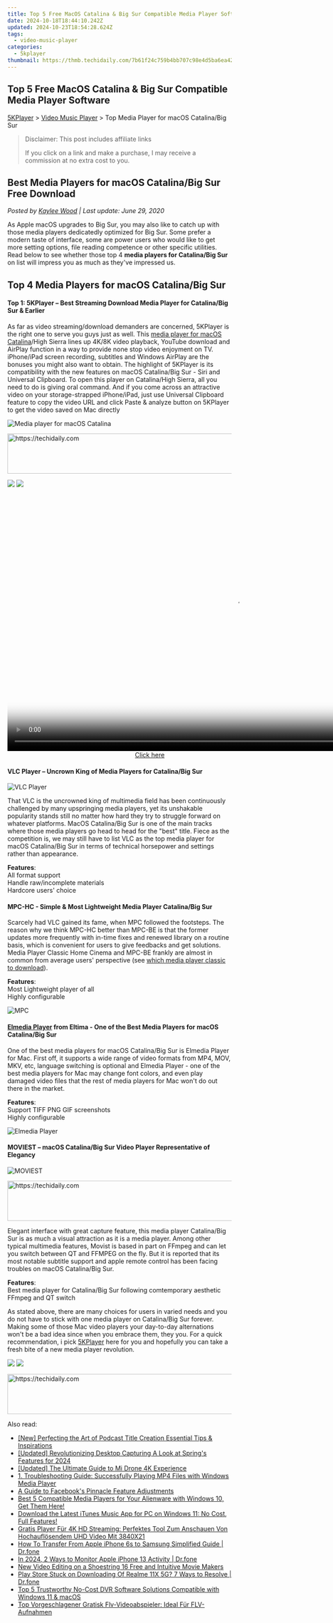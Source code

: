 ```yaml
---
title: Top 5 Free MacOS Catalina & Big Sur Compatible Media Player Software
date: 2024-10-18T18:44:10.242Z
updated: 2024-10-23T18:54:28.624Z
tags:
  - video-music-player
categories:
  - 5kplayer
thumbnail: https://thmb.techidaily.com/7b61f24c759b4bb707c98e4d5ba6ea429d7484a4ebc98b905ced6f7c4d8a2b63.jpg
---
```


## Top 5 Free MacOS Catalina & Big Sur Compatible Media Player Software

[5KPlayer](https://tools.techidaily.com/5kplayer/products/) \> [Video Music Player](https://tools.techidaily.com/5kplayer/video-music-player/) \> Top Media Player for macOS Catalina/Big Sur 

>  Disclaimer: This post includes affiliate links
>
>  If you click on a link and make a purchase, I may receive a commission at no extra cost to you.
>

## Best Media Players for macOS Catalina/Big Sur Free Download

 _Posted by [Kaylee Wood](https://www.quora.com/profile/Amanda-Hu-21) | Last update: June 29, 2020_

As Apple macOS upgrades to Big Sur, you may also like to catch up with those media players dedicatedly optimized for Big Sur. Some prefer a modern taste of interface, some are power users who would like to get more setting options, file reading competence or other specific utilities. Read below to see whether those top 4 **media players for Catalina/Big Sur** on list will impress you as much as they've impressed us. 

## Top 4 Media Players for macOS Catalina/Big Sur

#### **Top 1: 5KPlayer – Best Streaming Download Media Player for Catalina/Big Sur & Earlier**

As far as video streaming/download demanders are concerned, 5KPlayer is the right one to serve you guys just as well. This [media player for macOS Catalina](https://tools.techidaily.com/5kplayer/video-music-player/)/High Sierra lines up 4K/8K video playback, YouTube download and AirPlay function in a way to provide none stop video enjoyment on TV. iPhone/iPad screen recording, subtitles and Windows AirPlay are the bonuses you might also want to obtain. The highlight of 5KPlayer is its compatibility with the new features on macOS Catalina/Big Sur - Siri and Universal Clipboard. To open this player on Catalina/High Sierra, all you need to do is giving oral command. And if you come across an attractive video on your storage-strapped iPhone/iPad, just use Universal Clipboard feature to copy the video URL and click Paste & analyze button on 5KPlayer to get the video saved on Mac directly

![Media player for macOS Catalina](https://www.5kplayer.com/video-music-player/img/5kplayer-play-video-free.jpg) 

<!-- affiliate ads begin -->
<a href="https://ephamedtechinc.pxf.io/c/5597632/2137221/26400" target="_top" id="2137221">
  <img src="//a.impactradius-go.com/display-ad/26400-2137221" border="0" alt="https://techidaily.com" width="728" height="90"/>
</a>
<img height="0" width="0" src="https://ephamedtechinc.pxf.io/i/5597632/2137221/26400" style="position:absolute;visibility:hidden;" border="0" />
<!-- affiliate ads end -->

[![](https://www.5kplayer.com/video-music-player/../button/freedownbackmac.png)](https://tools.techidaily.com/5kplayer/products/) [![](https://www.5kplayer.com/video-music-player/../button/freedownwhitewin.png)](https://tools.techidaily.com/5kplayer/products/) 

<!-- affiliate ads begin -->
<span id="1492813">
					<video width="1024" height="576" style="cursor:pointer"
           poster="//a.impactradius-go.com/display-clicktoplayimage/1492813.png"
           onclick="if(!this.playClicked){this.play();this.setAttribute('controls',true);this.playClicked=true;}">
	   <source src="//a.impactradius-go.com/display-ad/14559-1492813">
	   <img src="//a.impactradius-go.com/display-clicktoplayimage/1492813.png" style="border: none; height: 100%; width: 100%; object-fit: contain">
	</video>
	<div style="width:640px;text-align:center"><a href="javascript:window.open(decodeURIComponent('https%3A%2F%2Fpropmoneyinc.pxf.io%2Fc%2F5597632%2F1492813%2F14559'), '_blank');void(0);">Click here</a></div>
</span>
<img height="0" width="0" src="https://imp.pxf.io/i/5597632/1492813/14559" style="position:absolute;visibility:hidden;" border="0" />
<!-- affiliate ads end -->

#### **VLC Player – Uncrown King of Media Players for Catalina/Big Sur**

![VLC Player](https://www.5kplayer.com/video-music-player/img/vlc-windows7.jpg) 

That VLC is the uncrowned king of multimedia field has been continuously challenged by many upspringing media players, yet its unshakable popularity stands still no matter how hard they try to struggle forward on whatever platforms. MacOS Catalina/Big Sur is one of the main tracks where those media players go head to head for the "best" title. Fiece as the competition is, we may still have to list VLC as the top media player for macOS Catalina/Big Sur in terms of technical horsepower and settings rather than appearance. 

**Features**:   
All format support  
Handle raw/incomplete materials   
Hardcore users' choice

#### **MPC-HC - Simple & Most Lightweight Media Player Catalina/Big Sur**

 Scarcely had VLC gained its fame, when MPC followed the footsteps. The reason why we think MPC-HC better than MPC-BE is that the former updates more frequently with in-time fixes and renewed library on a routine basis, which is convenient for users to give feedbacks and get solutions. Media Player Classic Home Cinema and MPC-BE frankly are almost in common from average users' perspective (see [which media player classic to download](https://tools.techidaily.com/5kplayer/video-music-player/)).

**Features**:  
Most Lightweight player of all  
Highly configurable 

![MPC](https://www.5kplayer.com/video-music-player/img/media-player-classic-ui.jpg) 

#### **[Elmedia Player](https://tools.techidaily.com/eltima/products/) from Eltima - One of the Best Media Players for macOS Catalina/Big Sur**

One of the best media players for macOS Catalina/Big Sur is Elmedia Player for Mac. First off, it supports a wide range of video formats from MP4, MOV, MKV, etc, language switching is optional and Elmedia Player - one of the best media players for Mac may change font colors, and even play damaged video files that the rest of media players for Mac won't do out there in the market.

**Features**:  
Support TIFF PNG GIF screenshots  
Highly configurable 

![Elmedia Player](https://www.5kplayer.com/video-music-player/img/elmedia-player-mac.jpg) 

#### **MOVIEST – macOS Catalina/Big Sur Video Player Representative of Elegancy**

![MOVIEST](https://www.5kplayer.com/video-music-player/img/moviest-toplist.jpg) 

<!-- affiliate ads begin -->
<a href="https://aligracehair.sjv.io/c/5597632/1925489/19272" target="_top" id="1925489">
  <img src="//a.impactradius-go.com/display-ad/19272-1925489" border="0" alt="https://techidaily.com" width="728" height="90"/>
</a>
<img height="0" width="0" src="https://aligracehair.sjv.io/i/5597632/1925489/19272" style="position:absolute;visibility:hidden;" border="0" />
<!-- affiliate ads end -->

Elegant interface with great capture feature, this media player Catalina/Big Sur is as much a visual attraction as it is a media player. Among other typical multimedia features, Movist is based in part on FFmpeg and can let you switch between QT and FFMPEG on the fly. But it is reported that its most notable subtitle support and apple remote control has been facing troubles on macOS Catalina/Big Sur. 

**Features**:   
Best media player for Catalina/Big Sur following comtemporary aesthetic  
FFmpeg and QT switch

As stated above, there are many choices for users in varied needs and you do not have to stick with one media player on Catalina/Big Sur forever. Making some of those Mac video players your day-to-day alternations won't be a bad idea since when you embrace them, they you. For a quick recommendation, i pick [5KPlayer](https://tools.techidaily.com/5kplayer/video-music-player/) here for you and hopefully you can take a fresh bite of a new media player revolution.

[![](https://www.5kplayer.com/video-music-player/../button/freedownbackmac.png)](https://tools.techidaily.com/5kplayer/products/) [![](https://www.5kplayer.com/video-music-player/../button/freedownwhitewin.png)](https://tools.techidaily.com/5kplayer/products/)

<!-- affiliate ads begin -->
<a href="https://unicoeye.pxf.io/c/5597632/2134235/18498" target="_top" id="2134235">
  <img src="//a.impactradius-go.com/display-ad/18498-2134235" border="0" alt="https://techidaily.com" width="728" height="90"/>
</a>
<img height="0" width="0" src="https://unicoeye.pxf.io/i/5597632/2134235/18498" style="position:absolute;visibility:hidden;" border="0" />
<!-- affiliate ads end -->

<ins class="adsbygoogle"
     style="display:block"
     data-ad-format="autorelaxed"
     data-ad-client="ca-pub-7571918770474297"
     data-ad-slot="1223367746"></ins>

<ins class="adsbygoogle"
     style="display:block"
     data-ad-client="ca-pub-7571918770474297"
     data-ad-slot="8358498916"
     data-ad-format="auto"
     data-full-width-responsive="true"></ins>

<span class="atpl-alsoreadstyle">Also read:</span>
<div><ul>
<li><a href="https://extra-guidance.techidaily.com/new-perfecting-the-art-of-podcast-title-creation-essential-tips-and-inspirations/"><u>[New] Perfecting the Art of Podcast Title Creation Essential Tips & Inspirations</u></a></li>
<li><a href="https://desktop-recording.techidaily.com/updated-revolutionizing-desktop-capturing-a-look-at-springs-features-for-2024/"><u>[Updated] Revolutionizing Desktop Capturing A Look at Spring's Features for 2024</u></a></li>
<li><a href="https://fox-boxes.techidaily.com/updated-the-ultimate-guide-to-mi-drone-4k-experience/"><u>[Updated] The Ultimate Guide to Mi Drone 4K Experience</u></a></li>
<li><a href="https://video-ai-editor.techidaily.com/1-troubleshooting-guide-successfully-playing-mp4-files-with-windows-media-player/"><u>1. Troubleshooting Guide: Successfully Playing MP4 Files with Windows Media Player</u></a></li>
<li><a href="https://facebook-videos.techidaily.com/a-guide-to-facebooks-pinnacle-feature-adjustments/"><u>A Guide to Facebook's Pinnacle Feature Adjustments</u></a></li>
<li><a href="https://video-ai-editor.techidaily.com/best-5-compatible-media-players-for-your-alienware-with-windows-10-get-them-here/"><u>Best 5 Compatible Media Players for Your Alienware with Windows 10, Get Them Here!</u></a></li>
<li><a href="https://video-ai-editor.techidaily.com/download-the-latest-itunes-music-app-for-pc-on-windows-11-no-cost-full-features/"><u>Download the Latest iTunes Music App for PC on Windows 11: No Cost, Full Features!</u></a></li>
<li><a href="https://video-ai-editor.techidaily.com/gratis-player-fur-4k-hd-streaming-perfektes-tool-zum-anschauen-von-hochauflosendem-uhd-video-mit-3840x21/"><u>Gratis Player Für 4K HD Streaming: Perfektes Tool Zum Anschauen Von Hochauflösendem UHD Video Mit 3840X21</u></a></li>
<li><a href="https://iphone-transfer.techidaily.com/how-to-transfer-from-apple-iphone-6s-to-samsung-simplified-guide-drfone-by-drfone-transfer-from-ios/"><u>How To Transfer From Apple iPhone 6s to Samsung Simplified Guide | Dr.fone</u></a></li>
<li><a href="https://ios-location-track.techidaily.com/in-2024-2-ways-to-monitor-apple-iphone-13-activity-drfone-by-drfone-virtual-ios/"><u>In 2024, 2 Ways to Monitor Apple iPhone 13 Activity | Dr.fone</u></a></li>
<li><a href="https://smart-video-editing.techidaily.com/new-video-editing-on-a-shoestring-16-free-and-intuitive-movie-makers/"><u>New Video Editing on a Shoestring 16 Free and Intuitive Movie Makers</u></a></li>
<li><a href="https://fix-guide.techidaily.com/play-store-stuck-on-downloading-of-realme-11x-5g-7-ways-to-resolve-drfone-by-drfone-fix-android-problems-fix-android-problems/"><u>Play Store Stuck on Downloading Of Realme 11X 5G? 7 Ways to Resolve | Dr.fone</u></a></li>
<li><a href="https://video-ai-editor.techidaily.com/top-5-trustworthy-no-cost-dvr-software-solutions-compatible-with-windows-11-and-macos/"><u>Top 5 Trustworthy No-Cost DVR Software Solutions Compatible with Windows 11 & macOS</u></a></li>
<li><a href="https://video-ai-editor.techidaily.com/top-vorgeschlagener-gratisk-flv-videoabspieler-ideal-fur-flv-aufnahmen/"><u>Top Vorgeschlagener Gratisk Flv-Videoabspieler: Ideal Für FLV-Aufnahmen</u></a></li>
</ul></div>

